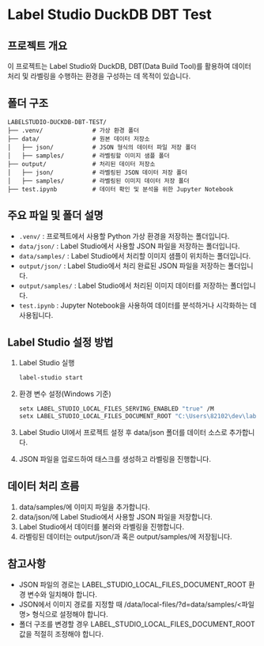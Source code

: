 # Label Studio DuckDB DBT Test

## 프로젝트 개요
이 프로젝트는 Label Studio와 DuckDB, DBT(Data Build Tool)를 활용하여 데이터 처리 및 라벨링을 수행하는 환경을 구성하는 데 목적이 있습니다.

## 폴더 구조
```
LABELSTUDIO-DUCKDB-DBT-TEST/
├── .venv/              # 가상 환경 폴더
├── data/               # 원본 데이터 저장소
│   ├── json/           # JSON 형식의 데이터 파일 저장 폴더
│   ├── samples/        # 라벨링할 이미지 샘플 폴더
├── output/             # 처리된 데이터 저장소
│   ├── json/           # 라벨링된 JSON 데이터 저장 폴더
│   ├── samples/        # 라벨링된 이미지 데이터 저장 폴더
├── test.ipynb          # 데이터 확인 및 분석을 위한 Jupyter Notebook
```

## 주요 파일 및 폴더 설명
- `.venv/` : 프로젝트에서 사용할 Python 가상 환경을 저장하는 폴더입니다.
- `data/json/` : Label Studio에서 사용할 JSON 파일을 저장하는 폴더입니다.
- `data/samples/` : Label Studio에서 처리할 이미지 샘플이 위치하는 폴더입니다.
- `output/json/` : Label Studio에서 처리 완료된 JSON 파일을 저장하는 폴더입니다.
- `output/samples/` : Label Studio에서 처리된 이미지 데이터를 저장하는 폴더입니다.
- `test.ipynb` : Jupyter Notebook을 사용하여 데이터를 분석하거나 시각화하는 데 사용됩니다.

## Label Studio 설정 방법
1. Label Studio 실행
   ```sh
   label-studio start
2. 환경 변수 설정(Windows 기준)
   ```sh
   setx LABEL_STUDIO_LOCAL_FILES_SERVING_ENABLED "true" /M
   setx LABEL_STUDIO_LOCAL_FILES_DOCUMENT_ROOT "C:\Users\82102\dev\labelstudio-duckdb-dbt-test" /M

3. Label Studio UI에서 프로젝트 설정 후 data/json 폴더를 데이터 소스로 추가합니다.

4. JSON 파일을 업로드하여 태스크를 생성하고 라벨링을 진행합니다.

## 데이터 처리 흐름
1. data/samples/에 이미지 파일을 추가합니다.
2. data/json/에 Label Studio에서 사용할 JSON 파일을 저장합니다.
3. Label Studio에서 데이터를 불러와 라벨링을 진행합니다.
4. 라벨링된 데이터는 output/json/과 혹은 output/samples/에 저장됩니다.

## 참고사항
- JSON 파일의 경로는 LABEL_STUDIO_LOCAL_FILES_DOCUMENT_ROOT 환경 변수와 일치해야 합니다.
- JSON에서 이미지 경로를 지정할 때 /data/local-files/?d=data/samples/<파일명> 형식으로 설정해야 합니다.
- 폴더 구조를 변경할 경우 LABEL_STUDIO_LOCAL_FILES_DOCUMENT_ROOT 값을 적절히 조정해야 합니다.
